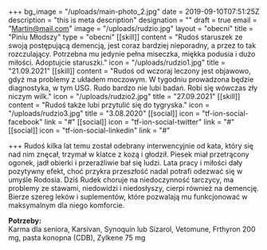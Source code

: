 +++
bg_image = "/uploads/main-photo_2.jpg"
date = 2019-09-10T07:51:25Z
description = "this is meta description"
designation = ""
draft = true
email = "Martin@mail.com"
image = "/uploads/rudzio.jpg"
layout = "obecni"
title = "Piniu Młodszy"
type = "obecni"
[[skill]]
content = "Rudoś staruszek ze swoją postępującą demencją, jest coraz bardziej nieporadny, a przez to tak rozczulający. Potrzebna mu jedynie pełna miseczka, miękka podusia i dużo miłości. Adoptujcie staruszki."
icon = "/uploads/rudzio1.jpg"
title = "21.09.2021"
[[skill]]
content = "Rudoś od wczoraj leczony jest objawowo, gdyż ma problemy z układem moczowym. W tygodniu prowadzona będzie diagnostyka, w tym USG. Rudo bardzo nie lubi badań. Robi się wówczas zły niczym wilk."
icon = "/uploads/rudzio2.jpg"
title = "27.09.2021"
[[skill]]
content = "Rudoś także lubi przytulić się do tygryska."
icon = "/uploads/rudzio3.jpg"
title = "3.08.2020"
[[social]]
icon = "tf-ion-social-facebook"
link = "#"
[[social]]
icon = "tf-ion-social-twitter"
link = "#"
[[social]]
icon = "tf-ion-social-linkedin"
link = "#"

+++
Rudoś kilka lat temu został odebrany interwencyjnie od kata, który się nad nim znęcał, trzymał w klatce z kozą i głodził. Piesek miał przetrącony ogonek, jadł obierki i przeraźliwie bał się ludzi. Lata pracy i miłości dały pozytywny efekt, choć przykra przeszłość nadal potrafi odezwać się w umyśle Rodosia. Dziś Rudek choruje na niedoczynność tarczycy, ma problemy ze stawami, niedowidzi i niedosłyszy, cierpi również na demencję. Bierze szereg leków i suplementów, które pozwalają mu funkcjonować w maksymalnym dla niego komforcie.

**Potrzeby:**  
Karma dla seniora, Karsivan, Synoquin lub Sizarol, Vetomune, Frthyron 200 mg, pasta konopna (CDB), Zylkene 75 mg